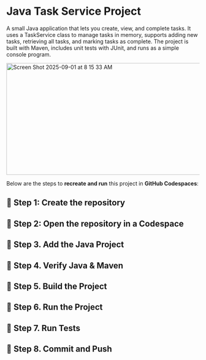 # Java Task Service Project
A small Java application that lets you create, view, and complete tasks. It uses a TaskService class to manage tasks in memory, supports adding new tasks, retrieving all tasks, and marking tasks as complete. The project is built with Maven, includes unit tests with JUnit, and runs as a simple console program.

<img width="678" height="291" alt="Screen Shot 2025-09-01 at 8 15 33 AM" src="https://github.com/user-attachments/assets/b501f410-c51c-4039-971b-f08a43a524fa" />

Below are the steps to <b>recreate and run</b> this project in <b>GitHub Codespaces</b>:

## 🔹 Step 1: Create the repository
## 🔹 Step 2: Open the repository in a Codespace
## 🔹 Step 3. Add the Java Project
## 🔹 Step 4. Verify Java & Maven
## 🔹 Step 5. Build the Project
## 🔹 Step 6. Run the Project
## 🔹 Step 7. Run Tests
## 🔹 Step 8. Commit and Push
